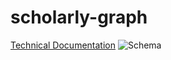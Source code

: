 # scholarly-graph
[Technical Documentation](http://www.essepuntato.it/lode/owlapi/lang=de/https://bmake.th-brandenburg.de/downloads/ScholPaperSchema.rdf)
![Schema](https://bmake.th-brandenburg.de/downloads/scholPapers_schema.svg)
